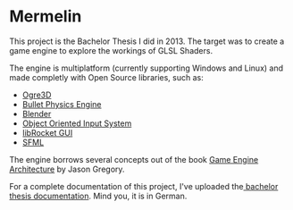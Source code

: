 Mermelin
========
This project is the Bachelor Thesis I did in 2013. The target was to create a game engine to explore the workings of GLSL Shaders.

The engine is multiplatform (currently supporting Windows and Linux) and made completly with Open Source libraries, such as:

* [Ogre3D](http://www.ogre3d.org/)
* [Bullet Physics Engine](http://bulletphysics.org/wordpress/)
* [Blender](https://www.blender.org/)
* [Object Oriented Input System](http://sourceforge.net/projects/wgois/)
* [libRocket GUI](http://librocket.com/)
* [SFML](http://www.sfml-dev.org/)

The engine borrows several concepts out of the book [Game Engine Architecture](http://www.gameenginebook.com/) by Jason Gregory.

For a complete documentation of this project, I've uploaded the[ bachelor thesis documentation](media/documentation/Thesis.pdf). Mind you, it is in German.
